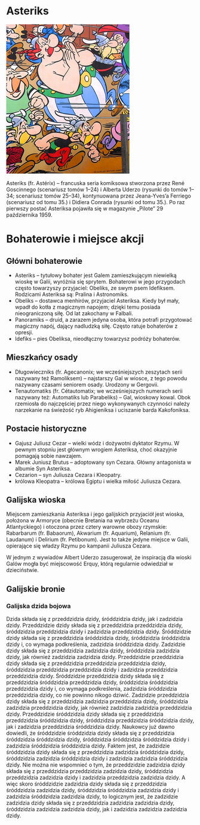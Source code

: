 # Asteriks

![okładka komiksu](okladka.jpg)

Asteriks (fr. Astérix) – francuska seria komiksowa stworzona przez René
Goscinnego (scenariusz tomów 1–24) i Alberta Uderzo (rysunki do tomów 1–34;
scenariusz tomów 25–34), kontynuowana przez Jeana-Yves’a Ferriego (scenariusz od
tomu 35.) i Didiera Conrada (rysunki od tomu 35.). Po raz pierwszy postać
Asteriksa pojawiła się w magazynie „Pilote” 29 października 1959.

# Bohaterowie i miejsce akcji

## Główni bohaterowie

- Asteriks – tytułowy bohater jest Galem zamieszkującym niewielką wioskę w
  Galii, wyróżnia się sprytem. Bohaterowi w jego przygodach często towarzyszy
  przyjaciel: Obeliks, ze swym psem Idefiksem. Rodzicami Asteriksa są: Pralina i
  Astronomiks.
- Obeliks – dostawca menhirów, przyjaciel Asteriksa. Kiedy był mały, wpadł do
  kotła z magicznym napojem; dzięki temu posiada nieograniczoną siłę. Od lat
  zakochany w Falbali.
- Panoramiks – druid, a zarazem jedyna osoba, która potrafi przygotować magiczny
  napój, dający nadludzką siłę. Często ratuje bohaterów z opresji.
- Idefiks – pies Obeliksa, nieodłączny towarzysz podróży bohaterów.

## Mieszkańcy osady

- Długowieczniks (fr. Agecanonix; we wcześniejszych zeszytach serii nazywany też
  Ramoliksem) – najstarszy Gal w wiosce, z tego powodu nazywany czasami seniorem
  osady. Urodzony w Gergovii.
- Tenautomatiks (fr. Cétautomatix; we wcześniejszych numerach serii nazywany
  też: Automatiks lub Parabeliks) – Gal, wioskowy kowal. Obok rzemiosła do
  najczęściej przez niego wykonywanych czynności należy narzekanie na świeżość
  ryb Ahigieniksa i uciszanie barda Kakofoniksa.

## Postacie historyczne

- Gajusz Juliusz Cezar – wielki wódz i dożywotni dyktator Rzymu. W pewnym
  stopniu jest głównym wrogiem Asteriksa, choć okazyjnie pomagają sobie
  nawzajem.
- Marek Juniusz Brutus – adoptowany syn Cezara. Główny antagonista w albumie Syn
  Asteriksa.
- Cezarion – syn Juliusza Cezara i Kleopatry.
- królowa Kleopatra – królowa Egiptu i wielka miłość Juliusza Cezara.

## Galijska wioska

Miejscem zamieszkania Asteriksa i jego galijskich przyjaciół jest wioska,
położona w Armoryce (obecnie Bretania na wybrzeżu Oceanu Atlantyckiego) i
otoczona przez cztery warowne obozy rzymskie: Rabarbarum (fr. Babaorum),
Akwarium (fr. Aquarium), Relanium (fr. Laudanum) i Delirium (fr. Petibonum).
Jest to także jedyne miejsce w Galii, opierające się władzy Rzymu po kampanii
Juliusza Cezara.

W jednym z wywiadów Albert Uderzo zasugerował, że inspiracją dla wioski Galów
mogła być miejscowość Erquy, którą regularnie odwiedział w dzieciństwie.

## Galijskie bronie

### Galijska dzida bojowa

Dzida składa się z przeddzidzia dzidy, śróddzidzia dzidy, jak i zadzidzia dzidy. Przeddzidzie dzidy składa się z przeddzidzia przeddzidzia dzidy, śróddzidzia przeddzidzia dzidy i zadzidzia przeddzidzia dzidy. Śróddzidzie dzidy składa się z przeddzidzia śróddzidzia dzidy, śróddzidzia śróddzidzia dzidy i, co wymaga podkreślenia, zadzidzia śróddzidzia dzidy. Zadzidzie dzidy składa się z przeddzidzia zadzidzia dzidy, śróddzidzia zadzidzia dzidy, jak również zadzidzia zadzidzia dzidy. Przeddzidzie przeddzidzia dzidy składa się z przeddzidzia przeddzidzia przeddzidzia dzidy, śróddzidzia przeddzidzia przeddzidzia dzidy i zadzidzia przeddzidzia przeddzidzia dzidy. Śróddzidzie przeddzidzia dzidy składa się z przeddzidzia śróddzidzia przeddzidzia dzidy, śróddzidzia śróddzidzia przeddzidzia dzidy i, co wymaga podkreślenia, zadzidzia śróddzidzia przeddzidzia dzidy, co nie powinno nikogo dziwić. Zadzidzie przeddzidzia dzidy składa się z przeddzidzia zadzidzia przeddzidzia dzidy, śróddzidzia zadzidzia przeddzidzia dzidy, jak również zadzidzia zadzidzia przeddzidzia dzidy. Przeddzidzie śróddzidzia dzidy składa się z przeddzidzia przeddzidzia śróddzidzia dzidy, śróddzidzia przeddzidzia śróddzidzia dzidy, jak i zadzidzia przeddzidzia śróddzidzia dzidy. Naukowcy już dawno dowiedli, że śróddzidzie śróddzidzia dzidy składa się z przeddzidzia śróddzidzia śróddzidzia dzidy, śróddzidzia śróddzidzia śróddzidzia dzidy i zadzidzia śróddzidzia śróddzidzia dzidy. Faktem jest, że zadzidzie śróddzidzia dzidy składa się z przeddzidzia zadzidzia śróddzidzia dzidy, śróddzidzia zadzidzia śróddzidzia dzidy i zadzidzia zadzidzia śróddzidzia dzidy. Nie można nie wspomnieć o tym, że przeddzidzie zadzidzia dzidy składa się z przeddzidzia przeddzidzia zadzidzia dzidy, śróddzidzia przeddzidzia zadzidzia dzidy i zadzidzia przeddzidzia zadzidzia dzidy. A więc skoro śróddzidzie zadzidzia dzidy składa się z przeddzidzia śróddzidzia zadzidzia dzidy, śróddzidzia śróddzidzia zadzidzia dzidy i zadzidzia śróddzidzia zadzidzia dzidy, to logicznym jest, że zadzidzie zadzidzia dzidy składa się z przeddzidzia zadzidzia zadzidzia dzidy, śróddzidzia zadzidzia zadzidzia dzidy, jak i zadzidzia zadzidzia zadzidzia dzidy.
